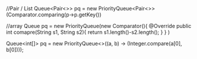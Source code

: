 //Pair / List
Queue<Pair<>> pq = new PriorityQueue<Pair<>>(Comparator.comparing(p->p.getKey())


//array
Queue<String> pq = new PriorityQueue<String>(new Comparator<String>(){
			@Override
			public int comapre(String s1, String s2){
				return s1.length()-s2.length();
			}
		}
)

Queue<int[]> pq = new PriorityQueue<>((a, b) -> (Integer.compare(a[0], b[0])));